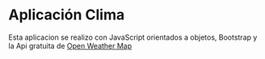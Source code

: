 # Aplicación Clima

Esta aplicacion se realizo con JavaScript orientados a objetos, Bootstrap y la Api gratuita de [Open Weather Map](http://openweathermap.org/api "Open Weather Map")
